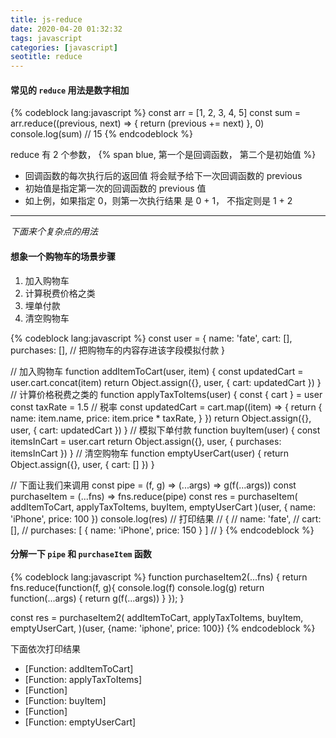 ```yaml
---
title: js-reduce
date: 2020-04-20 01:32:32
tags: javascript
categories: [javascript]
seotitle: reduce
---
```


#### 常见的 `reduce` 用法是数字相加

{% codeblock  lang:javascript %}
const arr = [1, 2, 3, 4, 5]
const sum = arr.reduce((previous, next) => {
return (previous += next)
}, 0)
console.log(sum) // 15
{% endcodeblock %}

reduce 有 2 个参数， {% span blue,  第一个是回调函数， 第二个是初始值 %}

- 回调函数的每次执行后的返回值 将会赋予给下一次回调函数的 previous
- 初始值是指定第一次的回调函数的 previous 值
- 如上例，如果指定 0，则第一次执行结果 是 0 + 1， 不指定则是 1 + 2

<!-- more -->

---

_下面来个复杂点的用法_

#### 想象一个购物车的场景步骤

1. 加入购物车
2. 计算税费价格之类
3. 埋单付款
4. 清空购物车

{% codeblock  lang:javascript %}
const user = {
name: 'fate',
cart: [],
purchases: [], // 把购物车的内容存进该字段模拟付款
}

// 加入购物车
function addItemToCart(user, item) {
const updatedCart = user.cart.concat(item)
return Object.assign({}, user, { cart: updatedCart })
}
// 计算价格税费之类的
function applyTaxToItems(user) {
const { cart } = user
const taxRate = 1.5 // 税率
const updatedCart = cart.map((item) => {
return {
name: item.name,
price: item.price \* taxRate,
}
})
return Object.assign({}, user, { cart: updatedCart })
}
// 模拟下单付款
function buyItem(user) {
const itemsInCart = user.cart
return Object.assign({}, user, { purchases: itemsInCart })
}
// 清空购物车
function emptyUserCart(user) {
return Object.assign({}, user, { cart: [] })
}

// 下面让我们来调用
const pipe = (f, g) => (...args) => g(f(...args))
const purchaseItem = (...fns) => fns.reduce(pipe)
const res = purchaseItem(
addItemToCart,
applyTaxToItems,
buyItem,
emptyUserCart
)(user, { name: 'iPhone', price: 100 })
console.log(res)
// 打印结果
// {
// name: 'fate',
// cart: [],
// purchases: [ { name: 'iPhone', price: 150 } ]
// }
{% endcodeblock %}

#### 分解一下 `pipe` 和 `purchaseItem` 函数

{% codeblock  lang:javascript %}
function purchaseItem2(...fns) {
return fns.reduce(function(f, g){
console.log(f)
console.log(g)
return function(...args) {
return g(f(...args))
}
});
}

const res = purchaseItem2(
addItemToCart,
applyTaxToItems,
buyItem,
emptyUserCart,
)(user, {name: 'iphone', price: 100})
{% endcodeblock %}

下面依次打印结果

- [Function: addItemToCart]
- [Function: applyTaxToItems]
- [Function]
- [Function: buyItem]
- [Function]
- [Function: emptyUserCart]

